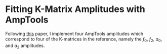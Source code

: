 # Fitting K-Matrix Amplitudes with AmpTools

Following [this](https://link.springer.com/article/10.1140/epjc/s10052-021-09821-2) paper, I implement four AmpTools amplitudes which correspond to four of the K-matrices in the reference, namely the $f_0$, $f_2$, $a_0$, and $a_2$ amplitudes.
